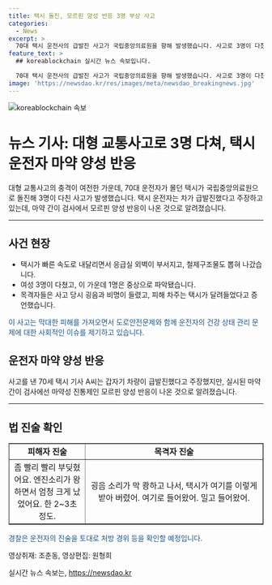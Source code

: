 ```yaml
---
title: 택시 돌진, 모르핀 양성 반응 3명 부상 사고
categories:
  - News
excerpt: >
  70대 택시 운전사의 급발진 사고가 국립중앙의료원을 향해 발생했습니다. 사고로 3명이 다쳤고, 운전자는 모르핀 양성 반응이 나온 것으로 확인됐습니다. 목격자들은 굉음과 비명을 presencial혀낸 바 있고, 운전자는 급발진을 주장했습니다. 경찰은 운전자의 진술을 확인 중입니다. (출처: 한겨레)
feature_text: >
  ## koreablockchain 실시간 뉴스 속보입니다.

  70대 택시 운전사의 급발진 사고가 국립중앙의료원을 향해 발생했습니다. 사고로 3명이 다쳤고, 운전자는 모르핀 양성 반응이 나온 것으로 확인됐습니다. 목격자들은 굉음과 비명을 presencial혀낸 바 있고, 운전자는 급발진을 주장했습니다. 경찰은 운전자의 진술을 확인 중입니다. (출처: 한겨레)
image: 'https://newsdao.kr/res/images/meta/newsdao_breakingnews.jpg'
---
```


<p><img src="https://newsdao.kr/res/images/meta/newsdao_breakingnews.jpg" alt="koreablockchain 속보" /></p>

<h1>뉴스 기사: 대형 교통사고로 3명 다쳐, 택시 운전자 마약 양성 반응</h1>

<p data-ke-size="size16">대형 교통사고의 충격이 여전한 가운데, 70대 운전자가 몰던 택시가 국립중앙의료원으로 돌진해 3명이 다친 사고가 발생했습니다. 택시 운전자는 차가 급발진했다고 주장하고 있는데, 마약 간이 검사에서 모르핀 양성 반응이 나온 것으로 알려졌습니다.</p>

<hr>

<h2 data-ke-size="size26">사건 현장</h2>

<ul>
    <li>택시가 빠른 속도로 내달리면서 응급실 외벽이 부서지고, 철제구조물도 뽑혀 나갔습니다.</li>
    <li>여성 3명이 다쳤고, 이 가운데 1명은 중상으로 파악됐습니다.</li>
    <li>목격자들은 사고 당시 굉음과 비명이 들렸고, 피해 차주는 택시가 달려들었다고 증언했습니다.</li>
</ul>

<p data-ke-size="size16"><span style="color: #1a5490;">이 사고는 막대한 피해를 가져오면서 도로안전문제와 함께 운전자의 건강 상태 관리 문제에 대한 사회적인 이슈를 제기하고 있습니다.</span></p>

<h2 data-ke-size="size26">운전자 마약 양성 반응</h2>

<p data-ke-size="size16">사고를 낸 70세 택시 기사 A씨는 갑자기 차량이 급발진했다고 주장했지만, 실시된 마약 간이 검사에선 마약성 진통제인 모르핀 양성 반응이 나온 것으로 알려졌습니다.</p>

<hr>

<h2 data-ke-size="size26">법 진술 확인</h2>

<table style="width: 100%;" border="1">
<tbody>
<tr>
<td style="text-align: center; width: 30%; height: 17px;"><b>피해자 진술</b></td>
<td style="text-align: center; height: 17px;"><b>목격자 진술</b></td>
</tr>
<tr>
<td style="text-align: center; height: 17px;">좀 빨리 빨리 부딪혔어요. 엔진소리가 왕 하면서 엄청 크게 났었어요. 한 2~3초 정도.</td>
<td style="text-align: center; height: 17px;">굉음 소리가 막 쾅하고 나서, 택시가 여기를 이렇게 받아 버렸어. 여기로 들어왔어. 밀고 들어왔어.</td>
</tr>
</tbody>
</table>

<p data-ke-size="size16"><span style="color: #1a5490;">경찰은 운전자의 진술을 토대로 처방 경위 등을 확인할 예정입니다.</span></p>

<p data-ke-size="size16">영상취재: 조춘동, 영상편집: 원형희</p>

<p data-ke-size="size16"></p>
실시간 뉴스 속보는, <a href="https://newsdao.kr" rel="dofollow">https://newsdao.kr</a>


